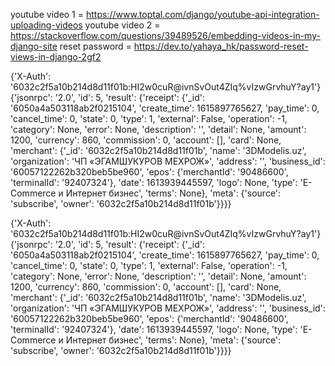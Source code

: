 youtube video 1 = https://www.toptal.com/django/youtube-api-integration-uploading-videos
youtube video 2 = https://stackoverflow.com/questions/39489526/embedding-videos-in-my-django-site
reset password  = https://dev.to/yahaya_hk/password-reset-views-in-django-2gf2





{'X-Auth': '6032c2f5a10b214d8d11f01b:HI2w0cuR@ivnSvOut4ZIq%vIzwGrvhuY?ay1'}
{'jsonrpc': '2.0', 'id': 5, 'result': {'receipt': {'_id': '6050a4a503118ab2f0215104', 'create_time': 1615897765627, 'pay_time': 0, 'cancel_time': 0, 'state': 0, 'type': 1, 'external': False, 'operation': -1, 'category': None, 'error': None, 'description': '', 'detail': None, 'amount': 1200, 'currency': 860, 'commission': 0, 'account': [], 'card': None, 'merchant': {'_id': '6032c2f5a10b214d8d11f01b', 'name': '3DModelis.uz', 'organization': 'ЧП «ЭГАМШУКУРОВ МЕХРОЖ»', 'address': '', 'business_id': '60057122262b320beb5be960', 'epos': {'merchantId': '90486600', 'terminalId': '92407324'}, 'date': 1613939445597, 'logo': None, 'type': 'E-Commerce и Интернет бизнес', 'terms': None}, 'meta': {'source': 'subscribe', 'owner': '6032c2f5a10b214d8d11f01b'}}}}


{'X-Auth': '6032c2f5a10b214d8d11f01b:HI2w0cuR@ivnSvOut4ZIq%vIzwGrvhuY?ay1'}
{'jsonrpc': '2.0', 'id': 5, 'result': {'receipt': {'_id': '6050a4a503118ab2f0215104', 'create_time': 1615897765627, 'pay_time': 0, 'cancel_time': 0, 'state': 0, 'type': 1, 'external': False, 'operation': -1, 'category': None, 'error': None, 'description': '', 'detail': None, 'amount': 1200, 'currency': 860, 'commission': 0, 'account': [], 'card': None, 'merchant': {'_id': '6032c2f5a10b214d8d11f01b', 'name': '3DModelis.uz', 'organization': 'ЧП «ЭГАМШУКУРОВ МЕХРОЖ»', 'address': '', 'business_id': '60057122262b320beb5be960', 'epos': {'merchantId': '90486600', 'terminalId': '92407324'}, 'date': 1613939445597, 'logo': None, 'type': 'E-Commerce и Интернет бизнес', 'terms': None}, 'meta': {'source': 'subscribe', 'owner': '6032c2f5a10b214d8d11f01b'}}}}
